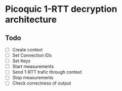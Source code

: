 # Picoquic 1-RTT decryption architecture

## Todo

- [ ] Create context 
- [ ] Set Connection IDs
- [ ] Set Keys
- [ ] Start measurements
- [ ] Send 1-RTT trafic through context
- [ ] Stop measurements
- [ ] Check correctness of output
